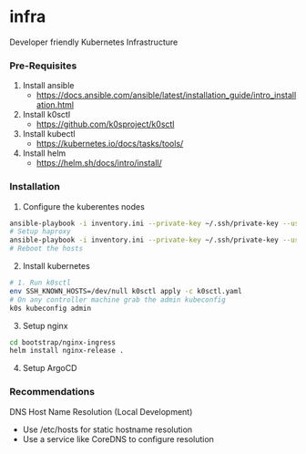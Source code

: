 # infra
Developer friendly Kubernetes Infrastructure

### Pre-Requisites
1. Install ansible 
    - https://docs.ansible.com/ansible/latest/installation_guide/intro_installation.html
1. Install k0sctl 
    - https://github.com/k0sproject/k0sctl
1. Install kubectl 
    - https://kubernetes.io/docs/tasks/tools/
1. Install helm 
    - https://helm.sh/docs/intro/install/

### Installation
1. Configure the kuberentes nodes
```bash
ansible-playbook -i inventory.ini --private-key ~/.ssh/private-key --user ubuntu -K playbooks/cluster.yml
# Setup haproxy
ansible-playbook -i inventory.ini --private-key ~/.ssh/private-key --user ubuntu -K playbooks/haproxy.yml
# Reboot the hosts
```
2. Install kubernetes
```bash
# 1. Run k0sctl
env SSH_KNOWN_HOSTS=/dev/null k0sctl apply -c k0sctl.yaml
# On any controller machine grab the admin kubeconfig
k0s kubeconfig admin
```
3. Setup nginx
```bash
cd bootstrap/nginx-ingress
helm install nginx-release . 
```
4. Setup ArgoCD

### Recommendations
DNS Host Name Resolution (Local Development)
- Use /etc/hosts for static hostname resolution
- Use a service like CoreDNS to configure resolution